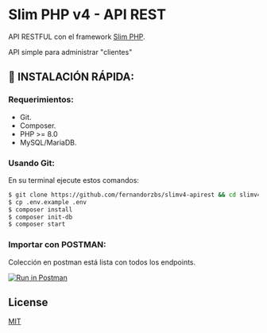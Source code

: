 # Slim PHP v4 - API REST

API RESTFUL con el framework [Slim PHP](https://www.slimframework.com).

API simple para administrar "clientes"

## :wrench: INSTALACIÓN RÁPIDA:

### Requerimientos:

- Git.
- Composer.
- PHP >= 8.0
- MySQL/MariaDB.

### Usando Git:

En su terminal ejecute estos comandos:

```bash
$ git clone https://github.com/fernandorzbs/slimv4-apirest && cd slimv4-apirest
$ cp .env.example .env
$ composer install
$ composer init-db
$ composer start
```


### Importar con POSTMAN:
Colección en postman está lista con todos los endpoints.


[![Run in Postman](https://run.pstmn.io/button.svg)](https://app.getpostman.com/run-collection/5285489-9c51c6be-18cf-40ad-92ff-671bf9c88a1c?action=collection%2Ffork&collection-url=entityId%3D5285489-9c51c6be-18cf-40ad-92ff-671bf9c88a1c%26entityType%3Dcollection%26workspaceId%3D920bcb4c-e64f-4f24-9696-eaae2a461673)


## License
[MIT](https://choosealicense.com/licenses/mit/)
